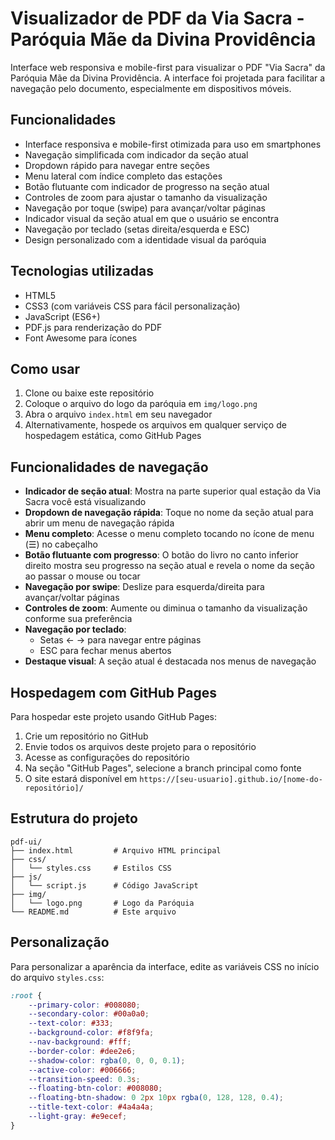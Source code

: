 # Visualizador de PDF da Via Sacra - Paróquia Mãe da Divina Providência

Interface web responsiva e mobile-first para visualizar o PDF "Via Sacra" da Paróquia Mãe da Divina Providência. A interface foi projetada para facilitar a navegação pelo documento, especialmente em dispositivos móveis.

## Funcionalidades

- Interface responsiva e mobile-first otimizada para uso em smartphones
- Navegação simplificada com indicador da seção atual
- Dropdown rápido para navegar entre seções
- Menu lateral com índice completo das estações
- Botão flutuante com indicador de progresso na seção atual
- Controles de zoom para ajustar o tamanho da visualização
- Navegação por toque (swipe) para avançar/voltar páginas
- Indicador visual da seção atual em que o usuário se encontra
- Navegação por teclado (setas direita/esquerda e ESC)
- Design personalizado com a identidade visual da paróquia

## Tecnologias utilizadas

- HTML5
- CSS3 (com variáveis CSS para fácil personalização)
- JavaScript (ES6+)
- PDF.js para renderização do PDF
- Font Awesome para ícones

## Como usar

1. Clone ou baixe este repositório
2. Coloque o arquivo do logo da paróquia em `img/logo.png`
3. Abra o arquivo `index.html` em seu navegador
4. Alternativamente, hospede os arquivos em qualquer serviço de hospedagem estática, como GitHub Pages

## Funcionalidades de navegação

- **Indicador de seção atual**: Mostra na parte superior qual estação da Via Sacra você está visualizando
- **Dropdown de navegação rápida**: Toque no nome da seção atual para abrir um menu de navegação rápida
- **Menu completo**: Acesse o menu completo tocando no ícone de menu (☰) no cabeçalho
- **Botão flutuante com progresso**: O botão do livro no canto inferior direito mostra seu progresso na seção atual e revela o nome da seção ao passar o mouse ou tocar
- **Navegação por swipe**: Deslize para esquerda/direita para avançar/voltar páginas
- **Controles de zoom**: Aumente ou diminua o tamanho da visualização conforme sua preferência
- **Navegação por teclado**: 
  - Setas ← → para navegar entre páginas
  - ESC para fechar menus abertos
- **Destaque visual**: A seção atual é destacada nos menus de navegação

## Hospedagem com GitHub Pages

Para hospedar este projeto usando GitHub Pages:

1. Crie um repositório no GitHub
2. Envie todos os arquivos deste projeto para o repositório
3. Acesse as configurações do repositório
4. Na seção "GitHub Pages", selecione a branch principal como fonte
5. O site estará disponível em `https://[seu-usuario].github.io/[nome-do-repositório]/`

## Estrutura do projeto

```
pdf-ui/
├── index.html         # Arquivo HTML principal
├── css/
│   └── styles.css     # Estilos CSS
├── js/
│   └── script.js      # Código JavaScript
├── img/
│   └── logo.png       # Logo da Paróquia
└── README.md          # Este arquivo
```

## Personalização

Para personalizar a aparência da interface, edite as variáveis CSS no início do arquivo `styles.css`:

```css
:root {
    --primary-color: #008080;
    --secondary-color: #00a0a0;
    --text-color: #333;
    --background-color: #f8f9fa;
    --nav-background: #fff;
    --border-color: #dee2e6;
    --shadow-color: rgba(0, 0, 0, 0.1);
    --active-color: #006666;
    --transition-speed: 0.3s;
    --floating-btn-color: #008080;
    --floating-btn-shadow: 0 2px 10px rgba(0, 128, 128, 0.4);
    --title-text-color: #4a4a4a;
    --light-gray: #e9ecef;
}
``` 